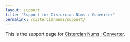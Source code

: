 ```yaml
---
layout: support
title: "Support for Cistercian Nums : Converter"
permalink: /cisterciannums/support/
---
```


This is the support page for [Cistercian Nums : Converter](/cisterciannums/).

